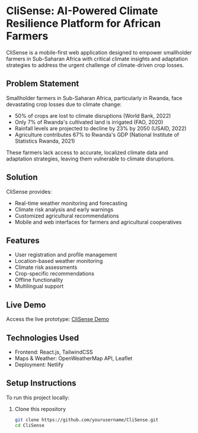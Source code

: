 # CliSense: AI-Powered Climate Resilience Platform for African Farmers

CliSense is a mobile-first web application designed to empower smallholder farmers in Sub-Saharan Africa with critical climate insights and adaptation strategies to address the urgent challenge of climate-driven crop losses.

## Problem Statement

Smallholder farmers in Sub-Saharan Africa, particularly in Rwanda, face devastating crop losses due to climate change:
- 50% of crops are lost to climate disruptions (World Bank, 2022)
- Only 7% of Rwanda's cultivated land is irrigated (FAO, 2020)
- Rainfall levels are projected to decline by 23% by 2050 (USAID, 2022)
- Agriculture contributes 67% to Rwanda's GDP (National Institute of Statistics Rwanda, 2021)

These farmers lack access to accurate, localized climate data and adaptation strategies, leaving them vulnerable to climate disruptions.

## Solution

CliSense provides:
- Real-time weather monitoring and forecasting
- Climate risk analysis and early warnings
- Customized agricultural recommendations
- Mobile and web interfaces for farmers and agricultural cooperatives

## Features

- User registration and profile management
- Location-based weather monitoring
- Climate risk assessments
- Crop-specific recommendations
- Offline functionality
- Multilingual support

## Live Demo

Access the live prototype: [CliSense Demo](https://clisense.netlify.app)

## Technologies Used

- Frontend: React.js, TailwindCSS
- Maps & Weather: OpenWeatherMap API, Leaflet
- Deployment: Netlify

## Setup Instructions

To run this project locally:

1. Clone this repository
   ```bash
   git clone https://github.com/yourusername/CliSense.git
   cd CliSense
